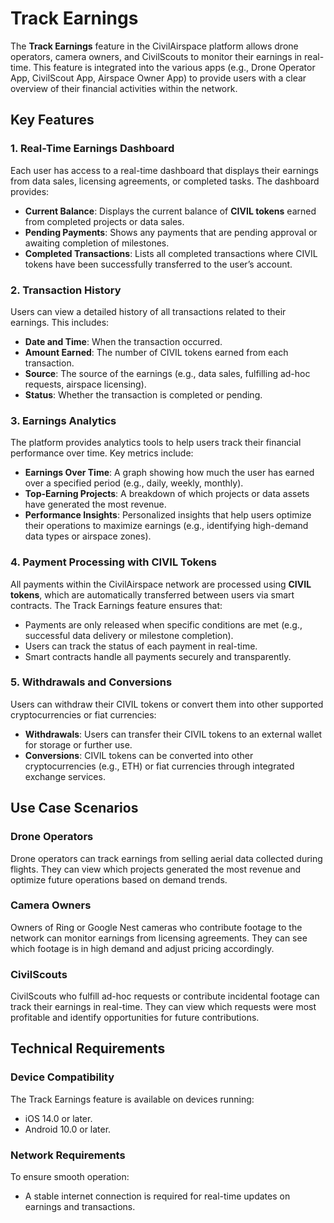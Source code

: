 # Track Earnings

The **Track Earnings** feature in the CivilAirspace platform allows drone operators, camera owners, and CivilScouts to monitor their earnings in real-time. This feature is integrated into the various apps (e.g., Drone Operator App, CivilScout App, Airspace Owner App) to provide users with a clear overview of their financial activities within the network.

## Key Features

### 1. Real-Time Earnings Dashboard
Each user has access to a real-time dashboard that displays their earnings from data sales, licensing agreements, or completed tasks. The dashboard provides:
- **Current Balance**: Displays the current balance of **CIVIL tokens** earned from completed projects or data sales.
- **Pending Payments**: Shows any payments that are pending approval or awaiting completion of milestones.
- **Completed Transactions**: Lists all completed transactions where CIVIL tokens have been successfully transferred to the user’s account.

### 2. Transaction History
Users can view a detailed history of all transactions related to their earnings. This includes:
- **Date and Time**: When the transaction occurred.
- **Amount Earned**: The number of CIVIL tokens earned from each transaction.
- **Source**: The source of the earnings (e.g., data sales, fulfilling ad-hoc requests, airspace licensing).
- **Status**: Whether the transaction is completed or pending.

### 3. Earnings Analytics
The platform provides analytics tools to help users track their financial performance over time. Key metrics include:
- **Earnings Over Time**: A graph showing how much the user has earned over a specified period (e.g., daily, weekly, monthly).
- **Top-Earning Projects**: A breakdown of which projects or data assets have generated the most revenue.
- **Performance Insights**: Personalized insights that help users optimize their operations to maximize earnings (e.g., identifying high-demand data types or airspace zones).

### 4. Payment Processing with CIVIL Tokens
All payments within the CivilAirspace network are processed using **CIVIL tokens**, which are automatically transferred between users via smart contracts. The Track Earnings feature ensures that:
- Payments are only released when specific conditions are met (e.g., successful data delivery or milestone completion).
- Users can track the status of each payment in real-time.
- Smart contracts handle all payments securely and transparently.

### 5. Withdrawals and Conversions
Users can withdraw their CIVIL tokens or convert them into other supported cryptocurrencies or fiat currencies:
- **Withdrawals**: Users can transfer their CIVIL tokens to an external wallet for storage or further use.
- **Conversions**: CIVIL tokens can be converted into other cryptocurrencies (e.g., ETH) or fiat currencies through integrated exchange services.

## Use Case Scenarios

### Drone Operators
Drone operators can track earnings from selling aerial data collected during flights. They can view which projects generated the most revenue and optimize future operations based on demand trends.

### Camera Owners
Owners of Ring or Google Nest cameras who contribute footage to the network can monitor earnings from licensing agreements. They can see which footage is in high demand and adjust pricing accordingly.

### CivilScouts
CivilScouts who fulfill ad-hoc requests or contribute incidental footage can track their earnings in real-time. They can view which requests were most profitable and identify opportunities for future contributions.

## Technical Requirements

### Device Compatibility
The Track Earnings feature is available on devices running:
- iOS 14.0 or later.
- Android 10.0 or later.

### Network Requirements
To ensure smooth operation:
- A stable internet connection is required for real-time updates on earnings and transactions.